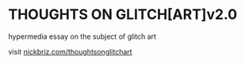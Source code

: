 # THOUGHTS ON GLITCH[ART]v2.0

hypermedia essay on the subject of glitch art

visit [nickbriz.com/thoughtsonglitchart](http://nickbriz.com/thoughtsonglitchart/)